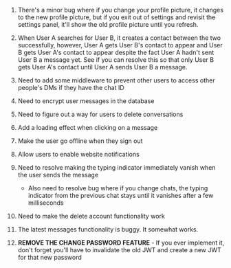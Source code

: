 1. There's a minor bug where if you change your profile picture, it changes to the new profile picture, but if you exit out of settings and revisit the settings panel, it'll show the old profile picture until you refresh.

2. When User A searches for User B, it creates a contact between the two successfully, however, User A gets User B's contact to appear and User B gets User A's contact to appear despite the fact User A hadn't sent User B a message yet. See if you can resolve this so that only User B gets User A's contact until User A sends User B a message.

3. Need to add some middleware to prevent other users to access other people's DMs if they have the chat ID

4. Need to encrypt user messages in the database

5. Need to figure out a way for users to delete conversations

6. Add a loading effect when clicking on a message

7. Make the user go offline when they sign out

8. Allow users to enable website notifications

9. Need to resolve making the typing indicator immediately vanish when the user sends the message

   - Also need to resolve bug where if you change chats, the typing indicator from the previous chat stays until it vanishes after a few milliseconds

10. Need to make the delete account functionality work

11. The latest messages functionality is buggy. It somewhat works.

12. **REMOVE THE CHANGE PASSWORD FEATURE** - If you ever implement it, don't forget you'll have to invalidate the old JWT and create a new JWT for that new password
